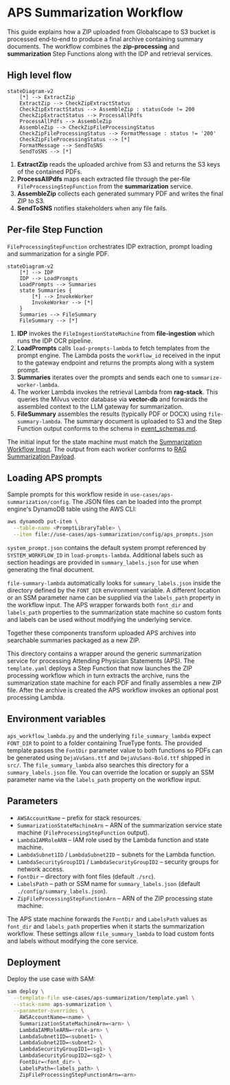 # APS Summarization Workflow

This guide explains how a ZIP uploaded from Globalscape to S3 bucket is processed end‑to‑end to produce a final archive containing summary documents.  The workflow combines the **zip-processing** and **summarization** Step Functions along with the IDP and retrieval services.

## High level flow

```mermaid
stateDiagram-v2
    [*] --> ExtractZip
    ExtractZip --> CheckZipExtractStatus
    CheckZipExtractStatus --> AssembleZip : statusCode != 200
    CheckZipExtractStatus --> ProcessAllPdfs
    ProcessAllPdfs --> AssembleZip
    AssembleZip --> CheckZipFileProcessingStatus
    CheckZipFileProcessingStatus --> FormatMessage : status != '200'
    CheckZipFileProcessingStatus --> [*]
    FormatMessage --> SendToSNS
    SendToSNS --> [*]
```

1. **ExtractZip** reads the uploaded archive from S3 and returns the S3 keys of the contained PDFs.
2. **ProcessAllPdfs** maps each extracted file through the per‑file `FileProcessingStepFunction` from the **summarization** service.
3. **AssembleZip** collects each generated summary PDF and writes the final ZIP to S3.
4. **SendToSNS** notifies stakeholders when any file fails.

## Per‑file Step Function

`FileProcessingStepFunction` orchestrates IDP extraction, prompt loading and summarization for a single PDF.

```mermaid
stateDiagram-v2
    [*] --> IDP
    IDP --> LoadPrompts
    LoadPrompts --> Summaries
    state Summaries {
        [*] --> InvokeWorker
        InvokeWorker --> [*]
    }
    Summaries --> FileSummary
    FileSummary --> [*]
```

1. **IDP** invokes the `FileIngestionStateMachine` from **file-ingestion** which runs the IDP OCR pipeline.
2. **LoadPrompts** calls `load-prompts-lambda` to fetch templates from the prompt engine. The Lambda posts the `workflow_id` received in the input to the gateway endpoint and returns the prompts along with a system prompt.
3. **Summaries** iterates over the prompts and sends each one to `summarize-worker-lambda`.
4. The worker Lambda invokes the retrieval Lambda from **rag-stack**. This queries the Milvus vector database via **vector-db** and forwards the assembled context to the LLM gateway for summarization.
5. **FileSummary** assembles the results (typically PDF or DOCX) using `file-summary-lambda`. The summary document is uploaded to S3 and the Step Function output conforms to the schema in [event_schemas.md](../../docs/event_schemas.md#summarization-event).

The initial input for the state machine must match the [Summarization Workflow Input](../../docs/event_schemas.md#summarization-workflow-input). The output from each worker conforms to [RAG Summarization Payload](../../docs/event_schemas.md#rag-summarization-payload).

## Loading APS prompts

Sample prompts for this workflow reside in `use-cases/aps-summarization/config`. The JSON files can be loaded into the prompt engine's DynamoDB table using the AWS CLI:

```bash
aws dynamodb put-item \
  --table-name <PromptLibraryTable> \
  --item file://use-cases/aps-summarization/config/aps_prompts.json
```

`system_prompt.json` contains the default system prompt referenced by `SYSTEM_WORKFLOW_ID` in `load-prompts-lambda`. Additional labels such as section headings are provided in `summary_labels.json` for use when generating the final document.

`file-summary-lambda` automatically looks for `summary_labels.json` inside the
directory defined by the `FONT_DIR` environment variable.  A different location
or an SSM parameter name can be supplied via the `labels_path` property in the
workflow input.  The APS wrapper forwards both `font_dir` and `labels_path`
properties to the summarization state machine so custom fonts and labels can be
used without modifying the underlying service.

Together these components transform uploaded APS archives into searchable summaries packaged as a new ZIP.

This directory contains a wrapper around the generic summarization
service for processing Attending Physician Statements (APS).  The
`template.yaml` deploys a Step Function that now launches the ZIP
processing workflow which in turn extracts the archive, runs the
summarization state machine for each PDF and finally assembles a new
ZIP file.  After the archive is created the APS workflow invokes an
optional post processing Lambda.

## Environment variables

`aps_workflow_lambda.py` and the underlying `file_summary_lambda`
expect `FONT_DIR` to point to a folder containing TrueType fonts.
The provided template passes the `FontDir` parameter value to both
functions so PDFs can be generated using `DejaVuSans.ttf` and
`DejaVuSans-Bold.ttf` shipped in `src/`.
The `file_summary_lambda` also searches this directory for a
`summary_labels.json` file.  You can override the location or supply an
SSM parameter name via the `labels_path` property on the workflow input.

## Parameters

- `AWSAccountName` – prefix for stack resources.
- `SummarizationStateMachineArn` – ARN of the summarization service
  state machine (`FileProcessingStepFunction` output).
- `LambdaIAMRoleARN` – IAM role used by the Lambda function and state machine.
- `LambdaSubnet1ID` / `LambdaSubnet2ID` – subnets for the Lambda function.
- `LambdaSecurityGroupID1` / `LambdaSecurityGroupID2` – security groups for network access.
- `FontDir` – directory with font files (default `./src`).
- `LabelsPath` – path or SSM name for `summary_labels.json` (default `./config/summary_labels.json`).
- `ZipFileProcessingStepFunctionArn` – ARN of the ZIP processing state machine.

The APS state machine forwards the `FontDir` and `LabelsPath` values as
`font_dir` and `labels_path` properties when it starts the summarization
workflow.  These settings allow `file_summary_lambda` to load custom fonts
and labels without modifying the core service.

## Deployment

Deploy the use case with SAM:

```bash
sam deploy \
  --template-file use-cases/aps-summarization/template.yaml \
  --stack-name aps-summarization \
  --parameter-overrides \
    AWSAccountName=<name> \
    SummarizationStateMachineArn=<arn> \
    LambdaIAMRoleARN=<role-arn> \
    LambdaSubnet1ID=<subnet1> \
    LambdaSubnet2ID=<subnet2> \
    LambdaSecurityGroupID1=<sg1> \
    LambdaSecurityGroupID2=<sg2> \
    FontDir=<font_dir> \
    LabelsPath=<labels_path> \
    ZipFileProcessingStepFunctionArn=<arn>
```
